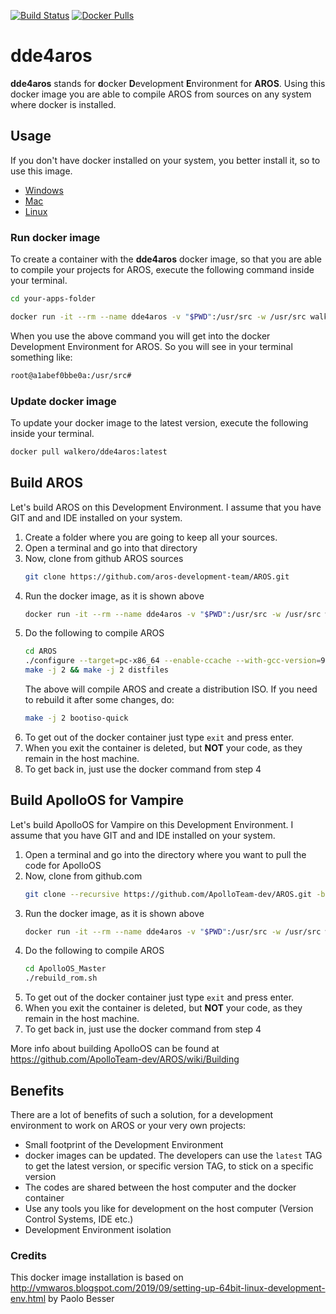 [![Build Status](https://drone-gh.intercube.gr/api/badges/walkero-gr/dde4aros/status.svg)](https://drone-gh.intercube.gr/walkero-gr/dde4aros)
[![Docker Pulls](https://img.shields.io/docker/pulls/walkero/dde4aros?color=brightgreen)](https://hub.docker.com/r/walkero/dde4aros)

# dde4aros
**dde4aros** stands for **d**ocker **D**evelopment **E**nvironment for **AROS**. Using this docker image you are able to compile AROS from sources on any system where docker is installed.

## Usage

If you don't have docker installed on your system, you better install it, so to use this image.
* [Windows](https://docs.docker.com/docker-for-windows/install/)
* [Mac](https://docs.docker.com/docker-for-mac/install/)
* [Linux](https://docs.docker.com/install/)


### Run docker image
To create a container with the **dde4aros** docker image, so that you are able to compile your projects for AROS, execute the following command inside your terminal.
```bash
cd your-apps-folder

docker run -it --rm --name dde4aros -v "$PWD":/usr/src -w /usr/src walkero/dde4aros:latest
```
When you use the above command you will get into the docker Development Environment for AROS. So you will see in your terminal something like:
```bash
root@a1abef0bbe0a:/usr/src#
```

### Update docker image
To update your docker image to the latest version, execute the following inside your terminal.
```bash
docker pull walkero/dde4aros:latest
```

## Build AROS
Let's build AROS on this Development Environment. I assume that you have GIT and and IDE installed on your system.

1. Create a folder where you are going to keep all your sources.
1. Open a terminal and go into that directory
1. Now, clone from github AROS sources
    ```bash
    git clone https://github.com/aros-development-team/AROS.git
    ```
1. Run the docker image, as it is shown above
   ```bash
   docker run -it --rm --name dde4aros -v "$PWD":/usr/src -w /usr/src walkero/dde4aros:latest
   ```
1. Do the following to compile AROS
    ```bash
    cd AROS
    ./configure --target=pc-x86_64 --enable-ccache --with-gcc-version=9.1.0 --with-binutils-version=2.32 --with-portssources=/usr/src/AROS
    make -j 2 && make -j 2 distfiles
    ```
    The above will compile AROS and create a distribution ISO. If you need to rebuild it after some changes, do:
    ```bash
    make -j 2 bootiso-quick
    ```
1. To get out of the docker container just type `exit` and press enter.
1. When you exit the container is deleted, but **NOT** your code, as they remain in the host machine.
1. To get back in, just use the docker command from step 4


## Build ApolloOS for Vampire
Let's build ApolloOS for Vampire on this Development Environment. I assume that you have GIT and and IDE installed on your system.

1. Open a terminal and go into the directory where you want to pull the code for ApolloOS
2. Now, clone from github.com
    ```bash
    git clone --recursive https://github.com/ApolloTeam-dev/AROS.git -b master-new ApolloOS_Master
    ```
3. Run the docker image, as it is shown above
   ```bash
   docker run -it --rm --name dde4aros -v "$PWD":/usr/src -w /usr/src walkero/dde4aros:latest
   ```
4. Do the following to compile AROS
    ```bash
    cd ApolloOS_Master
    ./rebuild_rom.sh
    ```
5. To get out of the docker container just type `exit` and press enter.
6. When you exit the container is deleted, but **NOT** your code, as they remain in the host machine.
7. To get back in, just use the docker command from step 4

More info about building ApolloOS can be found at https://github.com/ApolloTeam-dev/AROS/wiki/Building


## Benefits
There are a lot of benefits of such a solution, for a development environment to work on AROS or your very own projects:
* Small footprint of the Development Environment
* docker images can be updated. The developers can use the `latest` TAG to get the latest version, or specific version TAG, to stick on a specific version
* The codes are shared between the host computer and the docker container
* Use any tools you like for development on the host computer (Version Control Systems, IDE etc.)
* Development Environment isolation


### Credits
This docker image installation is based on http://vmwaros.blogspot.com/2019/09/setting-up-64bit-linux-development-env.html by Paolo Besser